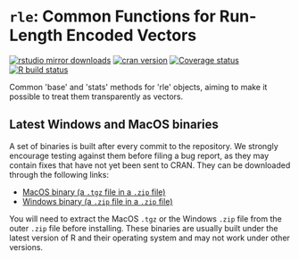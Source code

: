 # `rle`: Common Functions for Run-Length Encoded Vectors

[![rstudio mirror downloads](https://cranlogs.r-pkg.org/badges/rle?color=2ED968)](https://cranlogs.r-pkg.org/)
[![cran version](https://www.r-pkg.org/badges/version/rle)](https://cran.r-project.org/package=rle)
[![Coverage status](https://codecov.io/gh/statnet/rle/branch/master/graph/badge.svg)](https://codecov.io/github/statnet/rle?branch=master)
[![R build status](https://github.com/statnet/rle/workflows/R-CMD-check/badge.svg)](https://github.com/statnet/rle/actions)

Common 'base' and 'stats' methods for 'rle' objects, aiming to make it possible to treat them transparently as vectors.


## Latest Windows and MacOS binaries

A set of binaries is built after every commit to the repository. We strongly encourage testing against them before filing a bug report, as they may contain fixes that have not yet been sent to CRAN. They can be downloaded through the following links:

* [MacOS binary (a `.tgz` file in a `.zip` file)](https://nightly.link/statnet/rle/workflows/R-CMD-check.yaml/master/macOS-rrelease-binaries.zip)
* [Windows binary (a `.zip` file in a `.zip` file)](https://nightly.link/statnet/rle/workflows/R-CMD-check.yaml/master/Windows-rrelease-binaries.zip)

You will need to extract the MacOS `.tgz` or the Windows `.zip` file from the outer `.zip` file before installing. These binaries are usually built under the latest version of R and their operating system and may not work under other versions.
